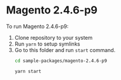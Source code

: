 # Magento 2.4.6-p9

To run Magento 2.4.6-p9:

1. Clone repository to your system
2. Run `yarn` to setup symlinks
3. Go to this folder and run `start` command.
    ```bash
    cd sample-packages/magento-2.4.6-p9

    yarn start
    ```